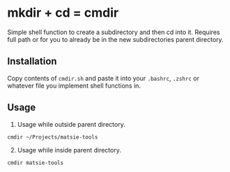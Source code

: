 # mkdir + cd = cmdir

Simple shell function to create a subdirectory and then cd into it. Requires full path or for you to already be in the new subdirectories parent directory.

## Installation

Copy contents of `cmdir.sh` and paste it into your `.bashrc`, `.zshrc` or whatever file you implement shell functions in.

## Usage

1. Usage while outside parent directory.

  `cmdir ~/Projects/matsie-tools`

2. Usage while inside parent directory.

  `cmdir matsie-tools`


